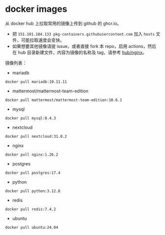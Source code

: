 # docker images
从 docker hub 上拉取常用的镜像上传到 github 的 ghcr.io。

- 把 `151.101.184.133 pkg-containers.githubusercontent.com` 加入 `hosts` 文件，可能拉取速度会变快。
- 如果想要其他镜像请提 issue，或者直接 fork 本 repo，启用 actions，然后在 hub 目录新建文件，内容为镜像的名称及 tag，请参考 [hub/nginx](https://github.com/feng2208/docker-images/blob/main/hub/nginx)。

镜像列表：
- mariadb
```nginx
docker pull mariadb:10.11.11
```

- mattermost/mattermost-team-edition
```nginx
docker pull mattermost/mattermost-team-edition:10.6.1
```

- mysql
```nginx
docker pull mysql:8.4.3
```

- nextcloud
```nginx
docker pull nextcloud:31.0.2
```

- nginx
```nginx
docker pull nginx:1.26.2
```

- postgres
```nginx
docker pull postgres:17.4
```

- python
```nginx
docker pull python:3.12.8
```

- redis
```nginx
docker pull redis:7.4.2
```

- ubuntu
```nginx
docker pull ubuntu:24.04
```

